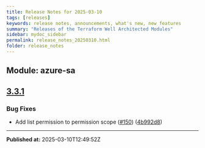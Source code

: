 ```yaml
---
title: Release Notes for 2025-03-10
tags: [releases]
keywords: release notes, announcements, what's new, new features
summary: "Releases of the Terraform Well Architected Modules"
sidebar: mydoc_sidebar
permalink: release_notes_20250310.html
folder: release_notes
---
```


## Module: azure-sa
## [3.3.1](https://github.com/CloudNationHQ/terraform-azure-sa/releases/tag/v3.3.1)


### Bug Fixes

* Add list permission to permission scope ([#150](https://github.com/CloudNationHQ/terraform-azure-sa/issues/150)) ([4b992d8](https://github.com/CloudNationHQ/terraform-azure-sa/commit/4b992d871082eb30be4c61d556310f1fdb7ac4a9))

---

**Published at:** 2025-03-10T12:49:52Z

